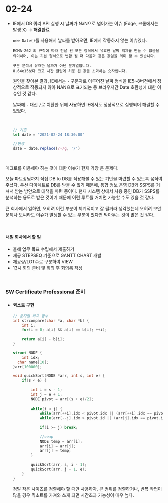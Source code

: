 # 02-24

- IE에서 DB 쿼리 API 실행 시 날짜가 NaN으로 넘어가는 이슈 (Edge, 크롬에서는 발생 X) → **해결완료**

  `new Date()`를 사용해서 날짜를 받아오면, IE에서 작동하지 않는 이슈였다.

  ```
  ECMA-262 의 규칙에 따라 전달 된 모든 항목에서 유효한 날짜 객체를 만들 수 없음을 의미하며, 이는 기본 형식으로 변환 될 때 다음과 같은 값임을 의미 할 수 있습니다.
  
  구문 분석시 유효한 날짜가 아닌 문자열입니다.
  8.64e15보다 크고 시간 클립에 허용 된 값을 초과하는 숫자입니다.
  ```

  원인을 찾아본 결과, IE에서는 ` - ` 구분자로 이루어진 날짜 형식을 IE5~8버전에서 정상적으로 작동되지 않아 NAN으로 표기되는 등 브라우저간 Date 호환성에 대한 이슈인 것 같다.

  날짜에 `-` 대신 `/`로 치환한 뒤에 사용하면 IE에서도 정상적으로  실행되어 해결할 수 있었다.

  <br>

  ```javascript
  // 기존
  let date = "2021-02-24 18:30:00"
  
  //변경
  date = date.replace(/-/g, '/')
  ```

  <br>

매크로를 이용해야 하는 것에 대한 이슈가 현재 가장 큰 문제다.

오늘 파트장님까지 직접 DB to DB를 적용해볼 수 있는 기반을 마련할 수 있도록 움직여주셨다. 우선 다이렉트로 DB를 받을 수 없기 때문에, 통합 정보 운영 DB와 SSPS를 거쳐서 받는 방안으로 대책을 마련 중이다. 현재 시스템 상에서 사용 중인 DB가 SSPS를 분석하는 용도로 받은 것이기 때문에 이런 루트를 거치면 가능할 수도 있을 것 같다.

큰 회사에서 일하면, 오히려 이런 부분이 체계적이고 잘 될거라 생각했는데 오히려 보안 문제나 토씨라도 이슈가 발생할 수 있는 부분이 있다면 막아두는 것이 많은 것 같다..

<br>

#### 내일 회사에서 할 일

- 올해 업무 목표 수립해서 제출하기
- 재공 STEPSEQ 기준으로 GANTT CHART 개발
- 재공량/LOT수로 구분하여 VIEW
- 13시 회의 준비 및 회의 후 회의록 작성

<br>

### SW Certificate Professional 준비

- #### 퀵소트 구현

  ```cpp
  // 문자열 비교 함수
  int strcompare(char *a, char *b) {
      int i;
      for(i = 0; a[i] && a[i] == b[i]; ++i);
      
      return a[i] - b[i];
  }
  
  struct NODE {
      int idx;
  	char name[10];
  }arr[100000];
  
  void quickSort(NODE *arr, int s, int e) {
      if(s < e) {
          
          int i = s - 1;
          int j = e + 1;
          NODE pivot = arr[(s + e)/2];
          
          while(i < j) {
              while(arr[++i].idx < pivot.idx || (arr[++i].idx == pivot.idx && strcompare(arr[i].name, pivot.name) < 0));
              while(arr[--j].idx > pivot.id || (arr[j].idx == pivot.idx && strcompare(arr[j].name, pivot.name) > 0));
              
              if(i >= j) break;
              
              //swap
              NODE temp = arr[i];
              arr[i] = arr[j];
              arr[j] = temp;
          }
          
          quickSort(arr, s, i - 1);
          quickSort(arr, j + 1, e);
      }
  }
  ```

  정말 작은 사이즈를 정렬해야 할 때만 사용하자. 큰 범위를 정렬하거나, 반복 작업이 많을 경우 퀵소트를 가져와 쓰게 되면 시간초과 가능성이 매우 높다.

